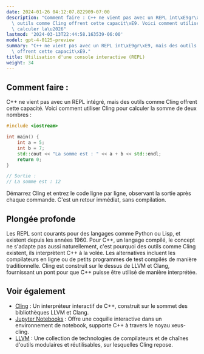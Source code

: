 ```yaml
---
date: 2024-01-26 04:12:07.822909-07:00
description: "Comment faire : C++ ne vient pas avec un REPL int\xE9gr\xE9, mais des\
  \ outils comme Cling offrent cette capacit\xE9. Voici comment utiliser Cling pour\
  \ calculer la\u2026"
lastmod: '2024-03-13T22:44:58.163539-06:00'
model: gpt-4-0125-preview
summary: "C++ ne vient pas avec un REPL int\xE9gr\xE9, mais des outils comme Cling\
  \ offrent cette capacit\xE9."
title: Utilisation d'une console interactive (REPL)
weight: 34
---
```


## Comment faire :
C++ ne vient pas avec un REPL intégré, mais des outils comme Cling offrent cette capacité. Voici comment utiliser Cling pour calculer la somme de deux nombres :

```C++
#include <iostream>

int main() {
    int a = 5;
    int b = 7;
    std::cout << "La somme est : " << a + b << std::endl;
    return 0;
}

// Sortie :
// La somme est : 12
```

Démarrez Cling et entrez le code ligne par ligne, observant la sortie après chaque commande. C'est un retour immédiat, sans compilation.

## Plongée profonde
Les REPL sont courants pour des langages comme Python ou Lisp, et existent depuis les années 1960. Pour C++, un langage compilé, le concept ne s'adapte pas aussi naturellement, c'est pourquoi des outils comme Cling existent, ils interprètent C++ à la volée. Les alternatives incluent les compilateurs en ligne ou de petits programmes de test compilés de manière traditionnelle. Cling est construit sur le dessus de LLVM et Clang, fournissant un pont pour que C++ puisse être utilisé de manière interprétée.

## Voir également
- [Cling](https://root.cern/cling/) : Un interpréteur interactif de C++, construit sur le sommet des bibliothèques LLVM et Clang.
- [Jupyter Notebooks](https://jupyter.org/) : Offre une coquille interactive dans un environnement de notebook, supporte C++ à travers le noyau xeus-cling.
- [LLVM](https://llvm.org/) : Une collection de technologies de compilateurs et de chaînes d'outils modulaires et réutilisables, sur lesquelles Cling repose.
